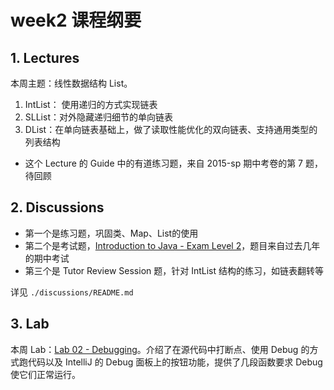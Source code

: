# week2 课程纲要

## 1. Lectures

本周主题：线性数据结构 List。

1. IntList： 使用递归的方式实现链表
2. SLList：对外隐藏递归细节的单向链表
3. DList：在单向链表基础上，做了读取性能优化的双向链表、支持通用类型的列表结构
  - 这个 Lecture 的 Guide 中的有道练习题，来自 2015-sp 期中考卷的第 7 题，待回顾

## 2. Discussions

- 第一个是练习题，巩固类、Map、List的使用
- 第二个是考试题，[Introduction to Java - Exam Level 2](https://drive.google.com/file/d/1uVmerLST6KTWih6JFgB2XwpKWH8XiXPX/view)，题目来自过去几年的期中考试
- 第三个是 Tutor Review Session 题，针对 IntList 结构的练习，如链表翻转等

详见 `./discussions/README.md`

## 3. Lab

本周 Lab：[Lab 02 - Debugging](https://sp23.datastructur.es/materials/lab/lab02)。介绍了在源代码中打断点、使用 Debug 的方式跑代码以及 IntelliJ 的 Debug 面板上的按钮功能，提供了几段函数要求 Debug 使它们正常运行。